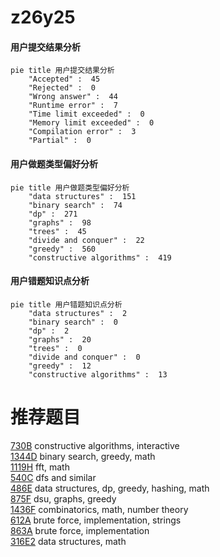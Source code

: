 # z26y25

<!-- tabs:start -->



#### **用户提交结果分析**

```mermaid
pie title 用户提交结果分析
    "Accepted" :  45
    "Rejected" :  0
    "Wrong answer" :  44
    "Runtime error" :  7
    "Time limit exceeded" :  0
    "Memory limit exceeded" :  0
    "Compilation error" :  3
    "Partial" :  0
```

#### **用户做题类型偏好分析**

```mermaid
pie title 用户做题类型偏好分析
    "data structures" :  151
    "binary search" :  74
    "dp" :  271
    "graphs" :  98
    "trees" :  45
    "divide and conquer" :  22
    "greedy" :  560
    "constructive algorithms" :  419
```
#### **用户错题知识点分析**

```mermaid
pie title 用户错题知识点分析
    "data structures" :  2
    "binary search" :  0
    "dp" :  2
    "graphs" :  20
    "trees" :  0
    "divide and conquer" :  0
    "greedy" :  12
    "constructive algorithms" :  13
```



<!-- tabs:end -->
# 推荐题目
[730B](https://codeforces.com/contest/730/problem/B)		constructive algorithms,
                        interactive		  
[1344D](https://codeforces.com/contest/1344/problem/D)		binary search,
                        greedy,
                        math		  
[1119H](https://codeforces.com/contest/1119/problem/H)		fft,
                        math		  
[540C](https://codeforces.com/contest/540/problem/C)		dfs and similar		  
[486E](https://codeforces.com/contest/486/problem/E)		data structures,
                        dp,
                        greedy,
                        hashing,
                        math		  
[875F](https://codeforces.com/contest/875/problem/F)		dsu,
                        graphs,
                        greedy		  
[1436F](https://codeforces.com/contest/1436/problem/F)		combinatorics,
                        math,
                        number theory		  
[612A](https://codeforces.com/contest/612/problem/A)		brute force,
                        implementation,
                        strings		  
[863A](https://codeforces.com/contest/863/problem/A)		brute force,
                        implementation		  
[316E2](https://codeforces.com/contest/316E/problem/2)		data structures,
                        math		  
